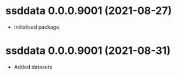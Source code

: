 # ssddata 0.0.0.9001 (2021-08-27)

- Initialised package.

# ssddata 0.0.0.9001 (2021-08-31)

- Added datasets